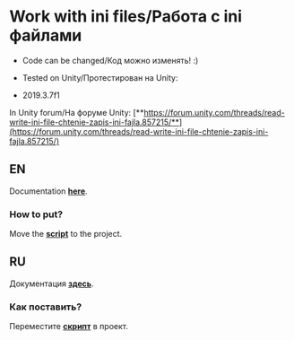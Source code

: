 # Work with ini files/Работа с ini файлами

* Code can be changed/Код можно изменять! :)

* Tested on Unity/Протестирован на Unity:
- 2019.3.7f1

In Unity forum/На форуме Unity: [**https://forum.unity.com/threads/read-write-ini-file-chtenie-zapis-ini-fajla.857215/**](https://forum.unity.com/threads/read-write-ini-file-chtenie-zapis-ini-fajla.857215/)

## EN

Documentation [**here**](https://github.com/illa4257/iniStorageForUnity/docs/en.md).

### How to put?

Move the [**script**](https://github.com/illa4257/iniStorageForUnity/releases) to the project.

## RU

Документация [**здесь**](https://github.com/illa4257/iniStorageForUnity/docs/ru.md).

### Как поставить?

Переместите [**скрипт**](https://github.com/illa4257/iniStorageForUnity/releases) в проект.